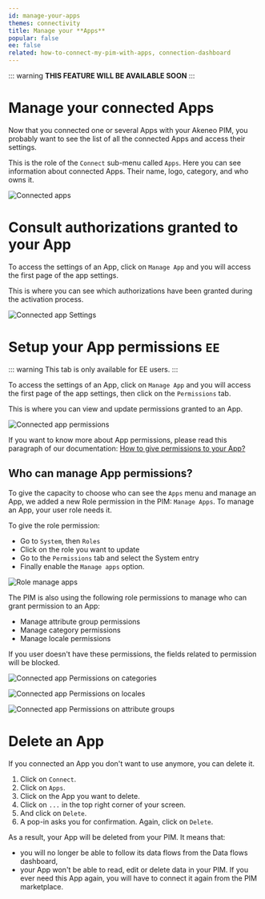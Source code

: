 ```yaml
---
id: manage-your-apps
themes: connectivity
title: Manage your **Apps**
popular: false
ee: false
related: how-to-connect-my-pim-with-apps, connection-dashboard
---
```


::: warning
**THIS FEATURE WILL BE AVAILABLE SOON**
:::

# Manage your connected Apps

Now that you connected one or several Apps with your Akeneo PIM, you probably want to see the list of all the connected Apps and access their settings.

This is the role of the `Connect` sub-menu called `Apps`. Here you can see information about connected Apps. Their name, logo, category, and who owns it.

![Connected apps](../img/connected-apps.png)

# Consult authorizations granted to your App

To access the settings of an App, click on `Manage App` and you will access the first page of the app settings. 

This is where you can see which authorizations have been granted during the activation process.

![Connected app Settings](../img/connected-app-settings.png)


# Setup your App permissions `EE`

::: warning
This tab is only available for EE users.
:::

To access the settings of an App, click on `Manage App` and you will access the first page of the app settings, then click on the `Permissions` tab.

This is where you can view and update permissions granted to an App.

![Connected app permissions](../img/connected-app-permissions.png) <!--Update screenshot-->

If you want to know more about App permissions, please read this paragraph of our documentation: [How to give permissions to your App?](how-to-connect-my-pim-with-apps.html#how-to-give-permissions-to-your-app-ee-only) 

## Who can manage App permissions?

To give the capacity to choose who can see the `Apps` menu and manage an App, we added a new Role permission in the PIM: `Manage Apps`. To manage an App, your user role needs it.

To give the role permission: 
- Go to `System`, then `Roles`
- Click on the role you want to update
- Go to the `Permissions` tab and select the System entry
- Finally enable the `Manage apps` option.

![Role manage apps](../img/role-manage-apps.png)

The PIM is also using the following role permissions to manage who can grant permission to an App: 

- Manage attribute group permissions
- Manage category permissions
- Manage locale permissions

If you user doesn't have these permissions, the fields related to permission will be blocked. 

![Connected app Permissions on categories](../img/connected-app-permissions-categories.png)

![Connected app Permissions on locales](../img/connected-app-permissions-locales.png)

![Connected app Permissions on attribute groups](../img/connected-app-permissions-att-groups.png)

# Delete an App

If you connected an App you don't want to use anymore, you can delete it.

1. Click on `Connect`.
2. Click on `Apps`.
3. Click on the App you want to delete.
4. Click on `...` in the top right corner of your screen.
5. And click on `Delete`.
6. A pop-in asks you for confirmation. Again, click on `Delete`.

As a result, your App will be deleted from your PIM. It means that:

- you will no longer be able to follow its data flows from the Data flows dashboard,
- your App won't be able to read, edit or delete data in your PIM. If you ever need this App again, you will have to connect it again from the PIM marketplace.
